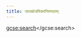 ```yaml
---
title: जालक्षेत्रमिदमन्विष्यताम्
---
```

<div>

<script>
    (function() {
        var cx = '000458843298819253658:zwxourfiize';
        var gcse = document.createElement('script');
        gcse.type = 'text/javascript';
        gcse.async = true;
        gcse.src = 'https://cse.google.com/cse.js?cx=' + cx;
        var s = document.getElementsByTagName('script')[0];
        s.parentNode.insertBefore(gcse, s);
    })();
</script>
<gcse:search></gcse:search>
</div>
